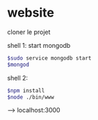# website

cloner le projet

shell 1:
start mongodb
```sh
$sudo service mongodb start
$mongod
```

shell 2:
```sh
$npm install
$node ./bin/www
```

--> localhost:3000
